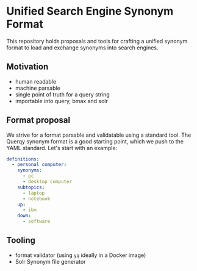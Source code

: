 # Unified Search Engine Synonym Format

This repository holds proposals and tools for crafting a unified synonym format
to load and exchange synonyms into search engines. 

## Motivation

- human readable
- machine parsable
- single point of truth for a query string
- importable into query, bmax and solr

## Format proposal

We strive for a format parsable and validatable using a standard tool. The Querqy
synonym format is a good starting point, which we push to the YAML standard. Let's
start with an example:

```yaml
definitions:
  - personal computer:
    synonyms:
      - pc
      - desktop computer
    subtopics:
      - laptop
      - notebook
    up:
      - ibm
    down:
      - software
``` 

## Tooling

- format validator (using `yq` ideally in a Docker image)
- Solr Synonym file generator
